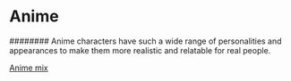 # Anime

######## Anime characters have such a wide range of personalities and appearances to make them more realistic and relatable for real people.

[Anime mix](https://www.google.com/url?sa=i&url=https%3A%2F%2Fcutewallpaper.org%2F22%2Fanime-mashup-art-wallpapers%2Fview-page-22.html&psig=AOvVaw0keXvg52S-BYVTvPlxGbk2&ust=1637163535054000&source=images&cd=vfe&ved=0CAgQjRxqFwoTCOj3p5udnfQCFQAAAAAdAAAAABAh)
